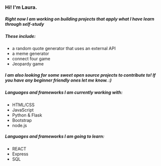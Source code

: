 ### Hi! I'm Laura.


##### Right now I am working on building projects that apply what I have learn through self-study
##### These include: 
 * a random quote generator that uses an external API 
 * a meme generator 
 * connect four game
 * Jeopardy game
##### I am also looking for some sweet open source projects to contribute to! If you have any beginner friendly ones let me know. :)
##### Languages and frameworks I am currently working with:
* HTML/CSS
* JavaScript
* Python & Flask
* Bootstrap
* node.js

##### Languages and frameworks I am going to learn:
* REACT
* Express
* SQL


<!--
**Lor1138/lor1138** is a ✨ _special_ ✨ repository because its `README.md` (this file) appears on your GitHub profile.

Here are some ideas to get you started:


- 🌱 I’m currently learning ...
- 👯 I’m looking to collaborate on ...
- 🤔 I’m looking for help with ...
- 💬 Ask me about ...
- 📫 How to reach me: ...
- 😄 Pronouns: ...
- ⚡ Fun fact: ...
-->
